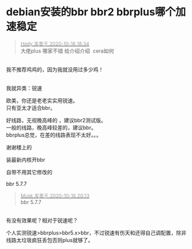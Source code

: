 # debian安装的bbr bbr2 bbrplus哪个加速稳定


<div class="quote"><blockquote><font size="2"><a href="https://www.hostloc.com/forum.php?mod=redirect&amp;goto=findpost&amp;pid=9310375&amp;ptid=755086" target="_blank"><font color="#999999">Hedy 发表于 2020-10-16 18:34</font></a></font><br />
大佬plus 哪家不错 给介绍介绍&nbsp;&nbsp;cera如何</blockquote></div><br />
我不推荐鸡鸡的，因为我就没用过多少鸡！<br />
<br />


我就异类：锐速

欧美，你还是老老实实用锐速。<br />
只有亚太才适合bbr。

好线路，无视晚高峰的 ，建议bbr2测试版。<br />
一般的线路，晚高峰较差的，建议bbr。<br />
bbrplus总觉，在差的线路表现不太好。。。

谢谢楼上的 

装最新内核开bbr

自带不用其它修改的

bbr 5.7.7

<div class="quote"><blockquote><font size="2"><a href="https://www.hostloc.com/forum.php?mod=redirect&amp;goto=findpost&amp;pid=9310782&amp;ptid=755086" target="_blank"><font color="#999999">Musk 发表于 2020-10-16 20:13</font></a></font><br />
bbr 5.7.7</blockquote></div><br />
有没有效果呢？相对于锐速呢？

个人实测锐速&gt;bbrplus&gt;bbr5.x&gt;bbr，不过锐速有伤天和还得自己调配置，除非线路太垃圾疯狂丢包否则plus就够了。
